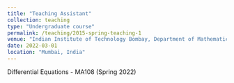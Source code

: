 ```yaml
---
title: "Teaching Assistant"
collection: teaching
type: "Undergraduate course"
permalink: /teaching/2015-spring-teaching-1
venue: "Indian Institute of Technology Bombay, Department of Mathematics"
date: 2022-03-01
location: "Mumbai, India"
---
```


Differential Equations - MA108 (Spring 2022)

<!-- Heading 1
======

Heading 2
======

Heading 3
====== -->
